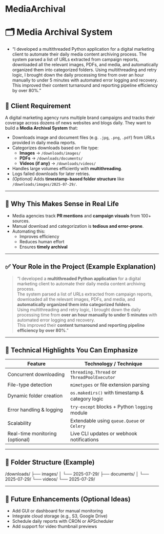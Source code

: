 # MediaArchival
# 🗂️ Media Archival System

- “I developed a multithreaded Python application for a digital marketing client to automate their daily media content archiving process. The system parsed a list of URLs extracted from campaign reports, downloaded all the relevant images, PDFs, and media, and automatically organized them into categorized folders. Using multithreading and retry logic, I brought down the daily processing time from over an hour manually to under 5 minutes with automated error logging and recovery. This improved their content turnaround and reporting pipeline efficiency by over 80%.”


## 🎯 Client Requirement

A digital marketing agency runs multiple brand campaigns and tracks their coverage across dozens of news websites and blogs daily. They want to build a **Media Archival System** that:

- Downloads image and document files (e.g. `.jpg`, `.png`, `.pdf`) from URLs provided in daily media reports.
- Categorizes downloads based on file type:
  - **Images** → `/downloads/images/`
  - **PDFs** → `/downloads/documents/`
  - **Videos (if any)** → `/downloads/videos/`
- Handles large volumes efficiently with **multithreading**.
- Logs failed downloads for later retries.
- *(Optional)* Adds **timestamp-based folder structure** like `/downloads/images/2025-07-29/`.

---

## 🧠 Why This Makes Sense in Real Life

- Media agencies track **PR mentions** and **campaign visuals** from 100+ sources.
- Manual download and categorization is **tedious and error-prone**.
- Automating this:
  - Improves efficiency
  - Reduces human effort
  - Ensures **timely archival**

---

## ✅ Your Role in the Project (Example Explanation)

> “I developed a **multithreaded Python application** for a digital marketing client to automate their daily media content archiving process.  
> The system parsed a list of URLs extracted from campaign reports, downloaded all the relevant images, PDFs, and media, and **automatically organized them into categorized folders**.  
> Using multithreading and retry logic, I brought down the daily processing time from **over an hour manually to under 5 minutes** with automated error logging and recovery.  
> This improved their **content turnaround and reporting pipeline efficiency by over 80%**.”

---

## 🔧 Technical Highlights You Can Emphasize

| Feature                        | Technology / Technique                           |
|-------------------------------|--------------------------------------------------|
| Concurrent downloading        | `threading.Thread` or `ThreadPoolExecutor`       |
| File-type detection           | `mimetypes` or file extension parsing            |
| Dynamic folder creation       | `os.makedirs()` with timestamp & category logic  |
| Error handling & logging      | `try-except` blocks + Python `logging` module    |
| Scalability                   | Extendable using `queue.Queue` or `Celery`       |
| Real-time monitoring (optional) | Live CLI updates or webhook notifications     |

---

## 📂 Folder Structure (Example)


/downloads/
├── images/
│ └── 2025-07-29/
├── documents/
│ └── 2025-07-29/
└── videos/
└── 2025-07-29/



---

## 📌 Future Enhancements (Optional Ideas)

- Add GUI or dashboard for manual monitoring
- Integrate cloud storage (e.g., S3, Google Drive)
- Schedule daily reports with CRON or APScheduler
- Add support for video thumbnail previews


